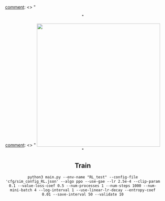 [comment]: <> "<div align="center">"

[comment]: <> "  <h3> python3 diffmpm.py </h3>"

[comment]: <> "  <img  width="400px" src="https://github.com/yuanming-hu/public_files/raw/master/learning/difftaichi/diffmpm80.gif">"

[comment]: <> "</div>        "



## Train

`python3 main.py --env-name "RL_test" --config-file 'cfg/sim_config_RL.json' --algo ppo --use-gae --lr 2.5e-4 --clip-param 0.1 --value-loss-coef 0.5 --num-processes 1 --num-steps 1000 --num-mini-batch 4 --log-interval 1 --use-linear-lr-decay --entropy-coef 0.01 --save-interval 50 --validate 10`

